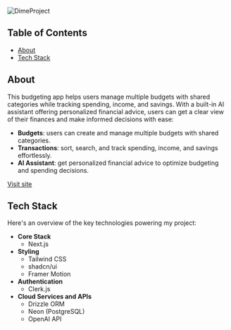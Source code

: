 ![DimeProject](https://github.com/user-attachments/assets/10b9846c-7e0f-48e6-a4ed-be88bbd2f5a9)

## Table of Contents

- [About](#about)
- [Tech Stack](#tech-stack)

## About
This budgeting app helps users manage multiple budgets with shared categories while tracking spending, income, and savings. With a built-in AI assistant offering personalized financial advice, users can get a clear view of their finances and make informed decisions with ease:

- **Budgets**: users can create and manage multiple budgets with shared categories.
- **Transactions**: sort, search, and track spending, income, and savings effortlessly.
- **AI Assistant**: get personalized financial advice to optimize budgeting and spending decisions.

[Visit site](https://dime-mu.vercel.app/)

## Tech Stack
Here's an overview of the key technologies powering my project:

- **Core Stack**
    - Next.js
- **Styling**
    - Tailwind CSS
    - shadcn/ui
    - Framer Motion
- **Authentication**
    - Clerk.js
- **Cloud Services and APIs**
    - Drizzle ORM
    - Neon (PostgreSQL)
    - OpenAI API








